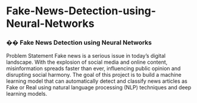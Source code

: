 # Fake-News-Detection-using-Neural-Networks
### �� Fake News Detection using Neural Networks
Problem Statement
Fake news is a serious issue in today’s digital landscape. With the explosion of social media and
online content, misinformation spreads faster than ever, influencing public opinion and
disrupting social harmony. The goal of this project is to build a machine learning model that can
automatically detect and classify news articles as Fake or Real using natural language
processing (NLP) techniques and deep learning models.
